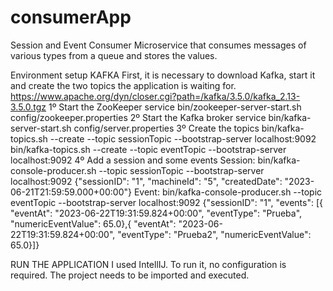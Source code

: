 # consumerApp
Session and Event Consumer
Microservice that consumes messages of various types from a queue and stores the values.

Environment setup
KAFKA
First, it is necessary to download Kafka, start it and create the two topics the application is waiting for.
https://www.apache.org/dyn/closer.cgi?path=/kafka/3.5.0/kafka_2.13-3.5.0.tgz 
1º Start the ZooKeeper service
bin/zookeeper-server-start.sh config/zookeeper.properties
2º Start the Kafka broker service
bin/kafka-server-start.sh config/server.properties
3º Create the topics
bin/kafka-topics.sh --create --topic sessionTopic --bootstrap-server localhost:9092
bin/kafka-topics.sh --create --topic eventTopic --bootstrap-server localhost:9092
4º Add a session and some events
Session:
bin/kafka-console-producer.sh --topic sessionTopic --bootstrap-server localhost:9092
{"sessionID": "1", "machineId": "5", "createdDate": "2023-06-21T21:59:59.000+00:00"}
Event:
bin/kafka-console-producer.sh --topic eventTopic --bootstrap-server localhost:9092
{"sessionID": "1", "events": [{ "eventAt": "2023-06-22T19:31:59.824+00:00", "eventType": "Prueba", "numericEventValue": 65.0},{ "eventAt": "2023-06-22T19:31:59.824+00:00", "eventType": "Prueba2", "numericEventValue": 65.0}]}

RUN THE APPLICATION
I used IntellIJ. To run it, no configuration is required. The project needs to be imported and executed.
